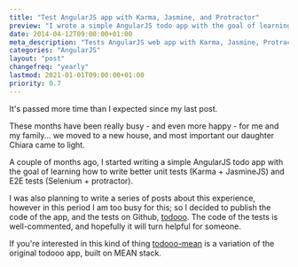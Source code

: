 ```yaml
---
title: "Test AngularJS app with Karma, Jasmine, and Protractor"
preview: "I wrote a simple AngularJS todo app with the goal of learning how to write better unit, and integration tests."
date: 2014-04-12T09:00:00+01:00
meta_description: "Tests AngularJS web app with Karma, Jasmine, Protractor."
categories: "AngularJS"
layout: "post"
changefreq: "yearly"
lastmod: 2021-01-01T09:00:00+01:00
priority: 0.7
---
```


It's passed more time than I expected since my last post.

These months have been really busy - and even more happy - for me and my family...
we moved to a new house, and most important our daughter Chiara came to light.

A couple of months ago, I started writing a simple AngularJS todo app with the goal of learning
how to write better unit tests (Karma + JasmineJS) and E2E tests (Selenium + protractor).

I was also planning to write a series of posts about this experience, however in this period
I am too busy for this; so I decided to publish the code of the app, and the tests on Github,
[todooo](https://github.com/blog-brunoscopelliti/todooo "Github repository: todooo").
The code of the tests is well-commented, and hopefully it will turn helpful for someone.

If you're interested in this kind of thing
[todooo-mean](https://github.com/blog-brunoscopelliti/todooo-mean "Github repository: todooo-mean")
is a variation of the original todooo app, built on MEAN stack.
